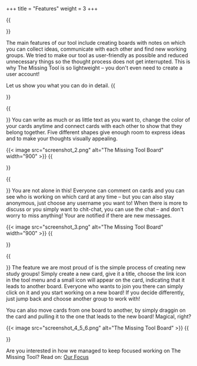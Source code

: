 +++
title = "Features"
weight = 3
+++

{{<section title="Show me your cards!">}}

The main features of our tool include creating boards with notes on which you can collect ideas, communicate with each other and find new working groups. We tried to make our tool as user-friendly as possible and reduced unnecessary things so the thought process does not get interrupted. This is why The Missing Tool is so lightweight – you don't even need to create a user account!

Let us show you what you can do in detail.
{{</section>}}

{{<section title="Brainstorm ideas">}}
You can write as much or as little text as you want to, change the color of your cards anytime and connect cards with each other to show that they belong together. Five different shapes give enough room to express ideas and to make your thoughts visually appealing.

{{< image src="screenshot_2.png" alt="The Missing Tool Board" width="900"  >}}
{{</section>}}

{{<section title="Communicate in real-time">}}
You are not alone in this! Everyone can comment on cards and you can see who is working on which card at any time – but you can also stay anonymous, just choose any username you want to! When there is more to discuss or you simply want to chit-chat, you can use the chat – and don't worry to miss anything! Your are notified if there are new messages.

{{< image src="screenshot_3.png" alt="The Missing Tool Board" width="900"  >}}
{{</section>}}

{{<section title="Find working groups">}}
The feature we are most proud of is the simple process of creating new study groups! Simply create a new card, give it a title, choose the link icon in the tool menu and a small icon will appear on the card, indicating that it leads to another board. Everyone who wants to join you there can simply click on it and you start working on a new board! If you decide differently, just jump back and choose another group to work with!

You can also move cards from one board to another, by simply draggin on the card and pulling it to the one that leads to the new board! Magical, right?

{{< image src="screenshot_4_5_6.png" alt="The Missing Tool Board"  >}}
{{</section>}}

Are you interested in how we managed to keep focused working on The Missing Tool?
Read on: [Our Focus](../our-focus)

